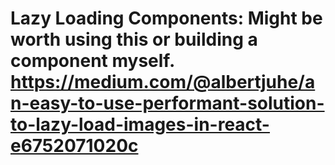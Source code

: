 # Lazy Loading Components: Might be worth using this or building a component myself. https://medium.com/@albertjuhe/an-easy-to-use-performant-solution-to-lazy-load-images-in-react-e6752071020c
